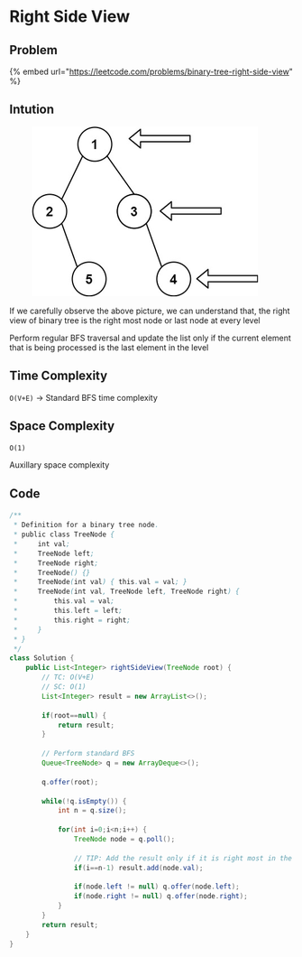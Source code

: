 # Right Side View

## Problem

{% embed url="https://leetcode.com/problems/binary-tree-right-side-view" %}

## Intution

<figure><img src="../../../.gitbook/assets/image (2).png" alt=""><figcaption></figcaption></figure>

If we carefully observe the above picture, we can understand that, the right view of binary tree is the right most node or last node at every level

Perform regular BFS traversal and update the list only if the current element that is being processed is the last element in the level

## Time Complexity

`O(V+E)` -> Standard BFS time complexity

## Space Complexity

`O(1)`&#x20;

Auxillary  space complexity

## Code

```java
/**
 * Definition for a binary tree node.
 * public class TreeNode {
 *     int val;
 *     TreeNode left;
 *     TreeNode right;
 *     TreeNode() {}
 *     TreeNode(int val) { this.val = val; }
 *     TreeNode(int val, TreeNode left, TreeNode right) {
 *         this.val = val;
 *         this.left = left;
 *         this.right = right;
 *     }
 * }
 */
class Solution {
    public List<Integer> rightSideView(TreeNode root) {
        // TC: O(V+E) 
        // SC: O(1)
        List<Integer> result = new ArrayList<>();

        if(root==null) {
            return result;
        }
        
        // Perform standard BFS
        Queue<TreeNode> q = new ArrayDeque<>();

        q.offer(root);

        while(!q.isEmpty()) {
            int n = q.size();

            for(int i=0;i<n;i++) {
                TreeNode node = q.poll();

                // TIP: Add the result only if it is right most in the current level
                if(i==n-1) result.add(node.val);
                
                if(node.left != null) q.offer(node.left);
                if(node.right != null) q.offer(node.right);
            }
        }
        return result;
    }
}
```

